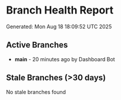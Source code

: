 # Branch Health Report
Generated: Mon Aug 18 18:09:52 UTC 2025

## Active Branches
- **main** - 20 minutes ago by Dashboard Bot

## Stale Branches (>30 days)
No stale branches found
